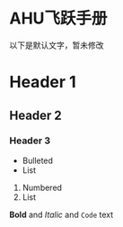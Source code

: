 # AHU飞跃手册
以下是默认文字，暂未修改

# Header 1
## Header 2
### Header 3

- Bulleted
- List

1. Numbered
2. List

**Bold** and _Italic_ and `Code` text